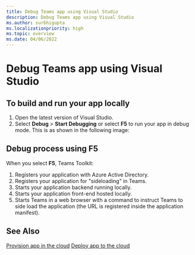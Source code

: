 ```yaml
---
title: Debug Teams app using Visual Studio
description: Debug Teams app using Visual Studio
ms.author: surbhigupta
ms.localizationpriority: high
ms.topic: overview
ms.date: 04/06/2022
---
```


# Debug Teams app using Visual Studio

## To build and run your app locally

1. Open the latest version of Visual Studio.
1. Select **Debug** > **Start Debugging** or select **F5** to run your app in debug mode. This is as shown in the following image:

## Debug process using F5

When you select **F5**, Teams Toolkit:

 1. Registers your application with Azure Active Directory.
 1. Registers your application for "sideloading" in Teams.
 1. Starts your application backend running locally.
 1. Starts your application front-end hosted locally.
 1. Starts Teams in a web browser with a command to instruct Teams to side load the application (the URL is registered inside the application manifest).

## See Also

[Provision app in the cloud](provision-to-cloud.md)
[Deploy app to the cloud](deploy-to-cloud.md)
